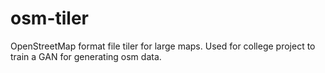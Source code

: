 # osm-tiler
OpenStreetMap format file tiler for large maps. Used for college project to train a GAN for generating osm data.
